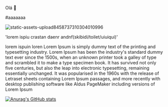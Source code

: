 Olá 👋

#aaaaaaa

![static-assets-upload8458737310304010996](https://github.com/shiro171/shiro171/assets/105444486/c3a0fcd8-8450-40b4-86d0-7d6c8d873af9)


'lorem ispiu crastan daenr andnf(skibidi/toilet/uiuiqui)'

lorem ispuin loren Lorem Ipsum is simply dummy text of the printing and typesetting industry. Lorem Ipsum has been the industry's standard dummy text ever since the 1500s, when an unknown printer took a galley of type and scrambled it to make a type specimen book. It has survived not only five centuries, but also the leap into electronic typesetting, remaining essentially unchanged. It was popularised in the 1960s with the release of Letraset sheets containing Lorem Ipsum passages, and more recently with desktop publishing software like Aldus PageMaker including versions of Lorem Ipsum

[![Anurag's GitHub stats](https://github-readme-stats.vercel.app/api?username=shiro171)](https://github.com/shiro171/github-readme-stats)
